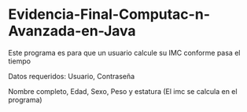 # Evidencia-Final-Computac-n-Avanzada-en-Java

Este programa es para que un usuario calcule su IMC conforme pasa el tiempo 

Datos requeridos: 
Usuario, Contraseña 

Nombre completo, Edad, Sexo, Peso y estatura 
(El imc se calcula en el programa) 
